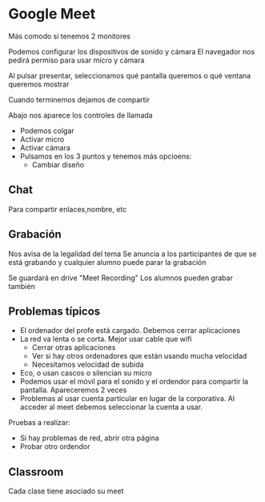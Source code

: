 # Google Meet

Más comodo si tenemos 2 monitores

Podemos configurar los dispositivos de sonido y cámara
El navegador nos pedirá permiso para usar micro y cámara

Al pulsar presentar, seleccionamos qué pantalla queremos o qué ventana queremos mostrar

Cuando terminemos dejamos de compartir

Abajo nos aparece los controles de llamada
* Podemos colgar
* Activar micro
* Activar cámara
* Pulsamos en los 3 puntos y tenemos más opcioens:
    * Cambiar diseño

## Chat

Para compartir enlaces,nombre, etc


## Grabación

Nos avisa de la legalidad del tema
Se anuncia a los participantes de que se está grabando y cualquier alumno puede parar la grabación

Se guardará en drive "Meet Recording"
Los alumnos pueden grabar también

## Problemas típicos

* El ordenador del  profe está cargado. Debemos cerrar aplicaciones
* La red va lenta o se corta. Mejor usar cable que wifi
    * Cerrar otras aplicaciones
    * Ver si hay otros ordenadores que están usando mucha velocidad
    * Necesitamos velocidad de subida
* Eco, o usan cascos o silencian su micro
* Podemos usar el móvil para el sonido y el ordendor para compartir la pantalla. Apareceremos 2 veces
* Problemas al usar cuenta particular en lugar de la corporativa. Al acceder al meet debemos seleccionar la cuenta a usar.


Pruebas a realizar:
* Si hay problemas de red, abrir otra página
* Probar otro ordendor

## Classroom

Cada clase tiene asociado su meet